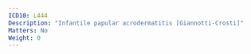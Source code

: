 ```yaml
---
ICD10: L444
Description: "Infantile papular acrodermatitis [Giannotti-Crosti]"
Matters: No
Weight: 0
---
```

